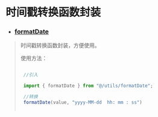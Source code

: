  # 时间戳转换函数封装





* ### [formatDate](https://github.com/CloudEmperor/blog/blob/master/utils/formatDate/formatDate.js)
>
> 时间戳转换函数封装，方便使用。
> 
>
>
>
> 使用方法：
>
> ```javascript
>
>  //引入
>
>  import { formatDate } from "@/utils/formatDate";
>
>  //转换
>  formatDate(value, "yyyy-MM-dd  hh: mm : ss")
>                           
>
>```
>
